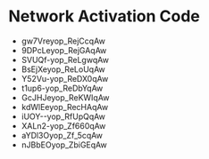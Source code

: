 # Network Activation Code
* gw7Vreyop_RejCcqAw
* 9DPcLeyop_RejGAqAw
* SVUQf-yop_ReLgwqAw
* BsEjXeyop_ReLoUqAw
* Y52Vu-yop_ReDX0qAw
* t1up6-yop_ReDbYqAw
* GcJHJeyop_ReKWIqAw
* kdWlEeyop_RecHAqAw
* iUOY--yop_RfUpQqAw
* XALn2-yop_Zf660qAw
* aYDl3Oyop_Zf_5cqAw
* nJBbEOyop_ZbiGEqAw